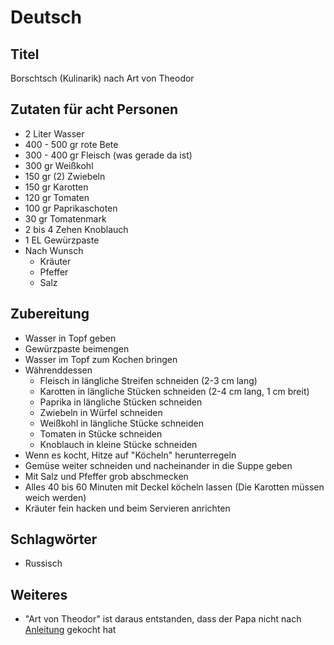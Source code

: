 # Deutsch

## Titel

Borschtsch (Kulinarik) nach Art von Theodor

## Zutaten für acht Personen

* 2 Liter Wasser
* 400 - 500 gr rote Bete
* 300 - 400 gr Fleisch (was gerade da ist)
* 300 gr Weißkohl
* 150 gr (2) Zwiebeln
* 150 gr Karotten
* 120 gr Tomaten
* 100 gr Paprikaschoten
* 30 gr Tomatenmark
* 2 bis 4 Zehen Knoblauch
* 1 EL Gewürzpaste
* Nach Wunsch
  * Kräuter
  * Pfeffer
  * Salz

## Zubereitung

* Wasser in Topf geben
* Gewürzpaste beimengen
* Wasser im Topf zum Kochen bringen
* Währenddessen
  * Fleisch in längliche Streifen schneiden (2-3 cm lang)
  * Karotten in längliche Stücken schneiden (2-4 cm lang, 1 cm breit)
  * Paprika in längliche Stücken schneiden
  * Zwiebeln in Würfel schneiden
  * Weißkohl in längliche Stücke schneiden
  * Tomaten in Stücke schneiden
  * Knoblauch in kleine Stücke schneiden
* Wenn es kocht, Hitze auf "Köcheln" herunterregeln
* Gemüse weiter schneiden und nacheinander in die Suppe geben
* Mit Salz und Pfeffer grob abschmecken
* Alles 40 bis 60 Minuten mit Deckel köcheln lassen (Die Karotten müssen weich werden)
* Kräuter fein hacken und beim Servieren anrichten

## Schlagwörter

* Russisch

## Weiteres

* "Art von Theodor" ist daraus entstanden, dass der Papa nicht nach [Anleitung](https://ilileko.de/borschtsch/) gekocht hat
